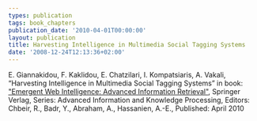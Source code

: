 ```yaml
---
types: publication
tags: book_chapters
publication_date: '2010-04-01T00:00:00'
layout: publication
title: Harvesting Intelligence in Multimedia Social Tagging Systems
date: '2008-12-24T12:13:36+02:00'
---
```

<p>E. Giannakidou, F. Kaklidou, Ε. Chatzilari, I. Kompatsiaris, A. Vakali, &ldquo;Harvesting Intelligence in Multimedia Social Tagging Systems&rdquo; in book: <a href="http://www.springer.com/computer/database+management+%26+information+retrieval/book/978-1-84996-073-1" target="_blank">&quot;Emergent Web Intelligence: Advanced Information Retrieval&quot;</a>, Springer Verlag, Series: Advanced Information and Knowledge Processing, Editors: Chbeir, R., Badr, Y., Abraham, A., Hassanien, A.-E., Published: April 2010 <a href="/files/GKCKV_draft.pdf" target="_blank"><img align="top" alt="" border="0" src="/files/pdf/pdf.png" /></a></p>
